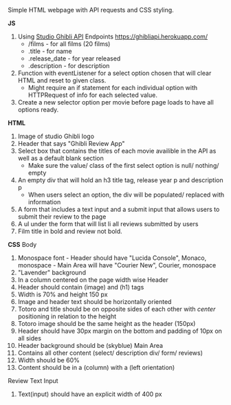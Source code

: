 Simple HTML webpage with API requests and CSS styling.

**JS**
1. Using [Studio Ghibli API](https://ghibliapi.herokuapp.com/#)
Endpoints
https://ghibliapi.herokuapp.com/
    * /films - for all films (20 films)
    * .title - for name
    * .release_date - for year released
    * .description - for description
2. Function with eventListener for a select option chosen that will clear HTML and reset to given class.
    - Might require an if statement for each individual option with HTTPRequest of info for each selected value.
3. Create a new selector option per movie before page loads to have all options ready.

**HTML**
1. Image of studio Ghibli logo
2. Header that says "Ghibli Review App"
3. Select box that contains the titles of each movie availible in the API as well as a default blank section
    - Make sure the value/ class of the first select option is null/ nothing/ empty
4. An empty div that will hold an h3 title tag, release year p and description p
    - When users select an option, the div will be populated/ replaced with information 
5. A form that includes a text input and a submit input that allows users to submit their review to the page
6. A ul under the form that will list li all reviews submitted by users
7. Film title in bold and review not bold.

**CSS**
Body
1. Monospace font
            - Header should have "Lucida Console", Monaco, monospace
            - Main Area will have "Courier New", Courier, monospace
2. "Lavender" background
3. In a column centered on the page width wise
    Header
1. Header should contain (image) and (h1) tags
2. Width is 70% and height 150 px
3. Image and header text should be horizontally oriented
4. Totoro and title should be on opposite sides of each other with *center* positioning in relation to the height
5. Totoro image should be the same height as the header (150px)
6. Header should have 30px margin on the bottom and padding of 10px on all sides
7. Header background should be (skyblue)
Main Area
1. Contains all other content (select/ description div/ form/ reviews)
2. Width should be 60%
3. Content should be in a (column) with a (left orientation)

Review Text Input 
1. Text(input) should have an explicit width of 400 px
    